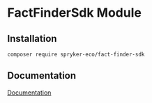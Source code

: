 # FactFinderSdk Module

## Installation

```
composer require spryker-eco/fact-finder-sdk
```

## Documentation

[Documentation](https://spryker.github.io)
